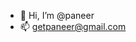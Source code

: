 - 👋 Hi, I’m @paneer
- 📫 getpaneer@gmail.com

<!---
paneer-dev/paneer-dev is a ✨ special ✨ repository because its `README.md` (this file) appears on your GitHub profile.
You can click the Preview link to take a look at your changes.
--->
